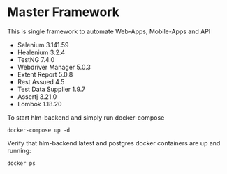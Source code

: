 # Master Framework

This is single framework to automate Web-Apps, Mobile-Apps and API

- Selenium 3.141.59
- Healenium 3.2.4
- TestNG 7.4.0
- Webdriver Manager 5.0.3
- Extent Report 5.0.8
- Rest Assued 4.5
- Test Data Supplier 1.9.7
- Assertj 3.21.0
- Lombok 1.18.20

To start hlm-backend and simply run docker-compose

```
docker-compose up -d
```

Verify that hlm-backend:latest and postgres docker containers are up and running:

```
docker ps
```
